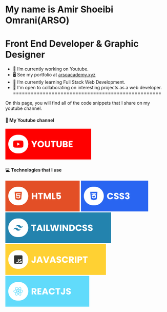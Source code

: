 My name is Amir Shoeibi Omrani(ARSO)
==================================================
Front End Developer & Graphic Designer
==================================================
- 🔭 I’m currently working on Youtube.
- 🖥️  See my portfolio at [arsoacademy.xyz](https://arsoacademy.xyz)
- 🌱 I’m currently learning Full Stack Web Development.
- 🤝 I'm open to collaborating on interesting projects as a web developer.
==================================================

On this page, you will find all of the code snippets that I share on my youtube channel.
#### 🔗 My Youtube channel
[![YouTube](./assets/youtube.svg)](https://www.youtube.com/@ProgrammingWithARSO)
                
#### 💻 Technologies that I use
![HTML5](./assets/html.svg) ![CSS3](./assets/css.svg) ![TailwindCSS](./assets/tailwind.svg) ![JavaScript](./assets/javascript.svg) ![React](./assets/react.svg)
